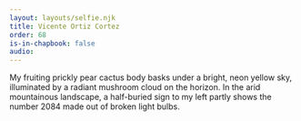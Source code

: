 ```yaml
---
layout: layouts/selfie.njk
title: Vicente Ortiz Cortez
order: 68
is-in-chapbook: false
audio: 
---
```

My fruiting prickly pear cactus body basks under a bright, neon yellow sky, illuminated by a radiant mushroom cloud on the horizon. In the arid mountainous landscape, a half-buried sign to my left partly shows the number 2084 made out of broken light bulbs.
